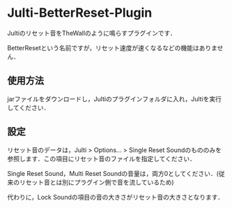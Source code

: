 # Julti-BetterReset-Plugin
Jultiのリセット音をTheWallのように鳴らすプラグインです．

BetterResetという名前ですが，リセット速度が速くなるなどの機能はありません．

## 使用方法
jarファイルをダウンロードし，Jultiのプラグインフォルダに入れ，Jultiを実行してください．

## 設定
リセット音のデータは，Julti > Options... > Single Reset Soundのもののみを参照します．この項目にリセット音のファイルを指定してください．

Single Reset Sound，Multi Reset Soundの音量は，両方0としてください．(従来のリセット音とは別にプラグイン側で音を流しているため)

代わりに，Lock Soundの項目の音の大きさがリセット音の大きさとなります．
